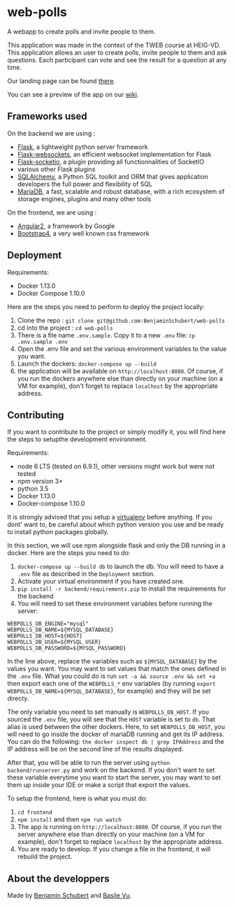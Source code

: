 # web-polls

A webapp to create polls and invite people to them.

This application was made in the context of the TWEB course at HEIG-VD. This application allows
an user to create polls, invite people to them and ask questions. Each participant can vote and see the
result for a question at any time.

Our landing page can be found [there](https://benjaminschubert.github.io/web-polls/).

You can see a preview of the app on our [wiki](https://github.com/BenjaminSchubert/web-polls/wiki/Preview-of-the-app).

## Frameworks used
On the backend we are using :

* [Flask](http://flask.pocoo.org/), a lightweight python server framework
* [Flask-websockets](https://github.com/zeekay/flask-uwsgi-websocket), an efficient websocket implementation for Flask
* [Flask-socketio](https://flask-socketio.readthedocs.io), a plugin providing all functionnalities of SocketIO
* various other Flask plugins
* [SQLAlchemy](http://www.sqlalchemy.org/), a Python SQL toolkit and ORM that gives application developers the full power and flexibility of SQL
* [MariaDB](https://mariadb.org/), a fast, scalable and robust database, with a rich ecosystem of storage engines, plugins and many other tools
 
On the frontend, we are using :

* [Angular2](https://angular.io/), a framework by Google
* [Bootstrap4](https://getbootstrap.com), a very well known css framework


## Deployment

Requirements:
* Docker 1.13.0
* Docker Compose 1.10.0

Here are the steps you need to perform to deploy the project locally:

1. Clone the repo : `git clone git@github.com:BenjaminSchubert/web-polls`
2. cd into the project : `cd web-polls`
3. There is a file name `.env.sample`. Copy it to a new `.env` file: `cp .env.sample .env`
4. Open the .env file and set the various environment variables to the value you want.
5. Launch the dockers: `docker-compose up --build`
6. the application will be available on `http://localhost:8080`. Of course, if you run the dockers anywhere else than directly on your machine (on a VM for example), don't forget to replace `localhost` by the appropriate address. 


## Contributing

If you want to contribute to the project or simply modify it, you will find here the steps to setupthe development environment.

Requirements:
* node 6 LTS (tested on 6.9.1), other versions might work but were not tested
* npm version 3+
* python 3.5
* Docker 1.13.0
* Docker-compose 1.10.0

It is strongly advised that you setup a [virtualenv](https://virtualenv.pypa.io) before anything. If you dont' want to, be careful about 
which python version you use and be ready to install python packages globally.

In this section, we will use npm alongside flask and only the DB running in a docker. Here are the steps you need to do:

1. `docker-compose up --build db` to launch the db. You will need to have a `.env` file as described in the `Deployment` section.
2. Activate your virtual environment if you have created one.
3. `pip install -r backend/requirements.pip` to install the requirements for the backend
4. You will need to set these environment variables before running the server:
```
WEBPOLLS_DB_ENGINE="mysql"
WEBPOLLS_DB_NAME=${MYSQL_DATABASE}
WEBPOLLS_DB_HOST=${HOST}
WEBPOLLS_DB_USER=${MYSQL_USER}
WEBPOLLS_DB_PASSWORD=${MYSQL_PASSWORD}
```
In the line above, replace the variables such as `${MYSQL_DATABASE}` by the values you want. You may want to set values that match
the ones defined in the `.env` file. What you could do is run `set -a && source .env && set +a` then export each one of the
`WEBPOLLS_*` env variables (by running `export WEBPOLLS_DB_NAME=${MYSQL_DATABASE}`, for example) and they will be set directy.

The only variable you need to set manually is `WEBPOLLS_DB_HOST`. If you sourced the `.env` file, you will see that the `HOST` variable is set to `db`. That alias is used between the other dockers. Here, to set `WEBPOLLS_DB_HOST`, you will need to go inside the docker
of mariaDB running and get its IP address. You can do the following: `the docker inspect db | grep IPAddress` and the IP address
will be on the second line of the results displayed.

After that, you will be able to run the server using `python backend/runserver.py` and work on the backend. If you don't want to 
set these variable everytime you want to start the server, you may want to set them up inside your IDE or make a script that export
the values.

To setup the frontend, here is what you must do:

1. `cd frontend`
2. `npm install` and then `npm run watch`
3. The app is running on `http://localhost:8080`. Of course, if you run the server anywhere else than directly on your machine (on a VM for example), don't forget to replace `localhost` by the appropriate address. 
4. You are ready to develop. If you change a file in the frontend, it will rebuild the project.


## About the developpers
Made by [Benjamin Schubert](https://github.com/BenjaminSchubert) and [Basile Vu](https://github.com/Flagoul).
